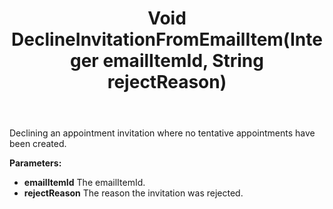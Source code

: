 ﻿---
uid: crmscript_ref_NSAppointmentAgent_DeclineInvitationFromEmailItem
title: Void DeclineInvitationFromEmailItem(Integer emailItemId, String rejectReason)
intellisense: NSAppointmentAgent.DeclineInvitationFromEmailItem
keywords: NSAppointmentAgent, DeclineInvitationFromEmailItem
so.topic: reference
---

Declining an appointment invitation where no tentative appointments have been created.

**Parameters:**
 - **emailItemId** The emailItemId.
 - **rejectReason** The reason the invitation was rejected.
